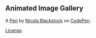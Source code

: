 Animated Image Gallery
----------------------


A [Pen](https://codepen.io/Wiggly_Worm/pen/BXopbP) by [Nicola Blackstock](https://codepen.io/Wiggly_Worm) on [CodePen](https://codepen.io).

[License](https://codepen.io/Wiggly_Worm/pen/BXopbP/license).